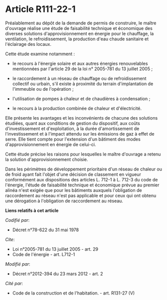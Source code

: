 # Article R111-22-1

Préalablement au dépôt de la demande de permis de construire, le maître d'ouvrage réalise une étude de faisabilité technique
et économique des diverses solutions d'approvisionnement en énergie pour le chauffage, la ventilation, le refroidissement, la
production d'eau chaude sanitaire et l'éclairage des locaux. 

Cette étude examine notamment :

- le recours à l'énergie solaire et aux autres énergies renouvelables mentionnées par l'article 29 de la loi n° 2005-781 du
13 juillet 2005 ;

- le raccordement à un réseau de chauffage ou de refroidissement collectif ou urbain, s'il existe à proximité du terrain
d'implantation de l'immeuble ou de l'opération ;

- l'utilisation de pompes à chaleur et de chaudières à condensation ;

- le recours à la production combinée de chaleur et d'électricité. 

Elle présente les avantages et les inconvénients de chacune des solutions étudiées, quant aux conditions de gestion du
dispositif, aux coûts d'investissement et d'exploitation, à la durée d'amortissement de l'investissement et à l'impact
attendu sur les émissions de gaz à effet de serre. Elle tient compte pour l'extension d'un bâtiment des modes
d'approvisionnement en énergie de celui-ci. 

Cette étude précise les raisons pour lesquelles le maître d'ouvrage a retenu la solution d'approvisionnement choisie. 

Dans les périmètres de développement prioritaire d'un réseau de chaleur ou de froid ayant fait l'objet d'une décision de
classement en vigueur conformément aux dispositions des articles L. 712-1 à L. 712-3 du code de l'énergie, l'étude de
faisabilité technique et économique prévue au premier alinéa n'est exigée que pour les bâtiments auxquels l'obligation de
raccordement au réseau n'est pas applicable et pour ceux qui ont obtenu une dérogation à l'obligation de raccordement au
réseau.

**Liens relatifs à cet article**

_Codifié par_:

  - Décret n°78-622 du 31 mai 1978

_Cite_:

  - Loi n°2005-781 du 13 juillet 2005 - art. 29
  - Code de l'énergie - art. L712-1

_Modifié par_:

  - Décret n°2012-394 du 23 mars 2012 - art. 2

_Cité par_:

  - Code de la construction et de l'habitation. - art. R131-27 (V)
